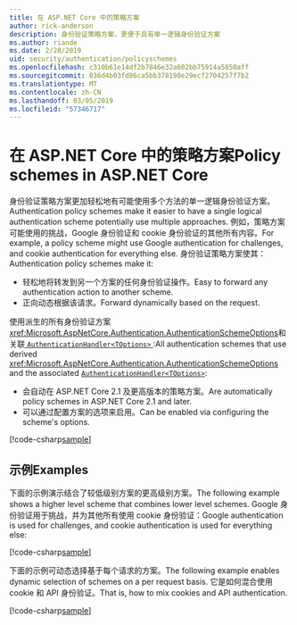 ```yaml
---
title: 在 ASP.NET Core 中的策略方案
author: rick-anderson
description: 身份验证策略方案，更便于具有单一逻辑身份验证方案
ms.author: riande
ms.date: 2/28/2019
uid: security/authentication/policyschemes
ms.openlocfilehash: c310b61e14df2b7846e32a602bb75914a5850aff
ms.sourcegitcommit: 036d4b03fd86ca5bb378198e29ecf2704257f7b2
ms.translationtype: MT
ms.contentlocale: zh-CN
ms.lasthandoff: 03/05/2019
ms.locfileid: "57346717"
---
```

# <a name="policy-schemes-in-aspnet-core"></a><span data-ttu-id="df587-103">在 ASP.NET Core 中的策略方案</span><span class="sxs-lookup"><span data-stu-id="df587-103">Policy schemes in ASP.NET Core</span></span>

<span data-ttu-id="df587-104">身份验证策略方案更加轻松地有可能使用多个方法的单一逻辑身份验证方案。</span><span class="sxs-lookup"><span data-stu-id="df587-104">Authentication policy schemes make it easier to have a single logical authentication scheme potentially use multiple approaches.</span></span> <span data-ttu-id="df587-105">例如，策略方案可能使用的挑战，Google 身份验证和 cookie 身份验证的其他所有内容。</span><span class="sxs-lookup"><span data-stu-id="df587-105">For example, a policy scheme might use Google authentication for challenges, and cookie authentication for everything else.</span></span> <span data-ttu-id="df587-106">身份验证策略方案使其：</span><span class="sxs-lookup"><span data-stu-id="df587-106">Authentication policy schemes make it:</span></span>

* <span data-ttu-id="df587-107">轻松地将转发到另一个方案的任何身份验证操作。</span><span class="sxs-lookup"><span data-stu-id="df587-107">Easy to forward any authentication action to another scheme.</span></span>
* <span data-ttu-id="df587-108">正向动态根据该请求。</span><span class="sxs-lookup"><span data-stu-id="df587-108">Forward dynamically based on the request.</span></span>

<span data-ttu-id="df587-109">使用派生的所有身份验证方案<xref:Microsoft.AspNetCore.Authentication.AuthenticationSchemeOptions>和关联[ `AuthenticationHandler<TOptions>` ](/dotnet/api/microsoft.aspnetcore.authentication.authenticationhandler-1):</span><span class="sxs-lookup"><span data-stu-id="df587-109">All authentication schemes that use derived <xref:Microsoft.AspNetCore.Authentication.AuthenticationSchemeOptions> and the associated [`AuthenticationHandler<TOptions>`](/dotnet/api/microsoft.aspnetcore.authentication.authenticationhandler-1):</span></span>

* <span data-ttu-id="df587-110">会自动在 ASP.NET Core 2.1 及更高版本的策略方案。</span><span class="sxs-lookup"><span data-stu-id="df587-110">Are automatically policy schemes in ASP.NET Core 2.1 and later.</span></span>
* <span data-ttu-id="df587-111">可以通过配置方案的选项来启用。</span><span class="sxs-lookup"><span data-stu-id="df587-111">Can be enabled via configuring the scheme's options.</span></span>

[!code-csharp[sample](policyschemes/samples/AuthenticationSchemeOptions.cs?name=snippet)]

## <a name="examples"></a><span data-ttu-id="df587-112">示例</span><span class="sxs-lookup"><span data-stu-id="df587-112">Examples</span></span>

<span data-ttu-id="df587-113">下面的示例演示结合了较低级别方案的更高级别方案。</span><span class="sxs-lookup"><span data-stu-id="df587-113">The following example shows a higher level scheme that combines lower level schemes.</span></span> <span data-ttu-id="df587-114">Google 身份验证用于挑战，并为其他所有使用 cookie 身份验证：</span><span class="sxs-lookup"><span data-stu-id="df587-114">Google authentication is used for challenges, and cookie authentication is used for everything else:</span></span>

[!code-csharp[sample](policyschemes/samples/Startup.cs?name=snippet1)]

<span data-ttu-id="df587-115">下面的示例可动态选择基于每个请求的方案。</span><span class="sxs-lookup"><span data-stu-id="df587-115">The following example enables dynamic selection of schemes on a per request basis.</span></span> <span data-ttu-id="df587-116">它是如何混合使用 cookie 和 API 身份验证。</span><span class="sxs-lookup"><span data-stu-id="df587-116">That is, how to mix cookies and API authentication.</span></span>

 <!-- REVIEW, missing If set in public Func<HttpContext, string> ForwardDefaultSelector -->

[!code-csharp[sample](policyschemes/samples/Startup.cs?name=snippet2)]
